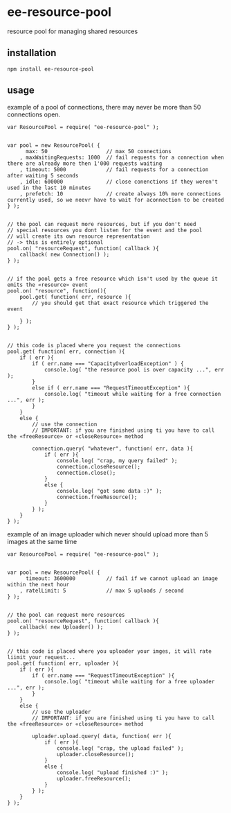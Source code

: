 # ee-resource-pool

resource pool for managing shared resources 

## installation

	npm install ee-resource-pool

## usage

example of a pool of connections, there may never be more than 50 connections open. 


	var ResourcePool = require( "ee-resource-pool" );


	var pool = new ResourcePool( {
		  max: 50 					// max 50 connections
		, maxWaitingRequests: 1000 	// fail requests for a connection when there are already more then 1'000 requests waiting
		, timeout: 5000 			// fail requests for a connection after waiting 5 seconds
		, idle: 600000 				// close conenctions if they weren't used in the last 10 minutes
		, prefetch: 10 				// create always 10% more connections currently used, so we neevr have to wait for aconnection to be created
	} );


	// the pool can request more resources, but if you don't need 
	// special resources you dont listen for the event and the pool 
	// will create its own resource representation 
	// -> this is entirely optional
	pool.on( "resourceRequest", function( callback ){
		callback( new Connection() );
	} );


	// if the pool gets a free resource which isn't used by the queue it emits the «resource» event
	pool.on( "resource", function(){
		pool.get( function( err, resource ){
			// you should get that exact resource which triggered the event
			
		} );
	} );


	// this code is placed where you request the connections
	pool.get( function( err, connection ){
		if ( err ){
			if ( err.name === "CapacityOverloadException" ) {
				console.log( "the resource pool is over capacity ...", err );
			}
			else if ( err.name === "RequestTimeoutException" ){
				console.log( "timeout while waiting for a free connection ...", err );
			}
		}
		else {
			// use the connection
			// IMPORTANT: if you are finished using ti you have to call the «freeResource» or «closeResource» method 

			connection.query( "whatever", function( err, data ){
				if ( err ){
					console.log( "crap, my query failed" );
					connection.closeResource();
					connection.close();
				}
				else {
					console.log( "got some data :)" );
					connection.freeResource();
				}
			} );
		}
	} );



example of an image uploader which never should upload more than 5 images at the same time

	var ResourcePool = require( "ee-resource-pool" );


	var pool = new ResourcePool( {
		  timeout: 3600000 			// fail if we cannot upload an image within the next hour
		, ratelLimit: 5 			// max 5 uploads / second
	} );


	// the pool can request more resources
	pool.on( "resourceRequest", function( callback ){
		callback( new Uploader() );
	} );


	// this code is placed where you uploader your imges, it will rate liimit your request...
	pool.get( function( err, uploader ){
		if ( err ){
			if ( err.name === "RequestTimeoutException" ){
				console.log( "timeout while waiting for a free uploader ...", err );
			}
		}
		else {
			// use the uploader
			// IMPORTANT: if you are finished using ti you have to call the «freeResource» or «closeResource» method 

			uploader.upload.query( data, function( err ){
				if ( err ){
					console.log( "crap, the upload failed" );
					uploader.closeResource();
				}
				else {
					console.log( "upload finished :)" );
					uploader.freeResource();
				}
			} );
		}
	} );